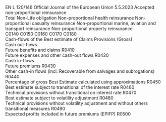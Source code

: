 EN  L 120/146 Official Journal of the European Union 5.5.2023
 Accepted non-proportional reinsurance  
Total Non-Life 
obligation  Non-proportional 
health 
reinsurance  Non-proportional 
casualty 
reinsurance  Non-proportional 
marine, aviation 
and transport 
reinsurance  Non-proportional 
property 
reinsurance  
C0140  C0150  C0160  C0170  C0180  
Cash-flows of the Best estimate of Claims Provisions 
(Gross)  
Cash out-flows  
Future benefits and claims  R0410  
Future expenses and other cash-out flows  R0420  
Cash in-flows  
Future premiums  R0430  
Other cash-in flows (incl. Recoverable from salvages and 
subrogations)  R0440  
Percentage of gross Best Estimate calculated using 
approximations  R0450  
Best estimate subject to transitional of the interest rate  R0460  
Technical provisions without transitional on interest rate  R0470  
Best estimate subject to volatility adjustment  R0480  
Technical provisions without volatility adjustment and without 
others transitional measures  R0490  
Expected profits included in future premiums (EPIFP)  R0500